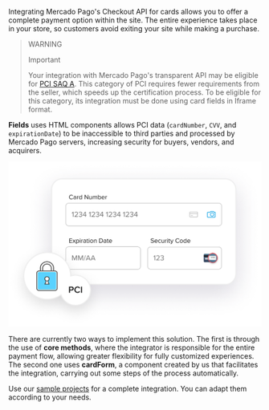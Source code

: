 Integrating Mercado Pago's Checkout API for cards allows you to offer a complete payment option within the site. The entire experience takes place in your store, so customers avoid exiting your site while making a purchase.

> WARNING
> 
> Important
> 
> Your integration with Mercado Pago's transparent API may be eligible for [PCI SAQ A](https://www.mercadopago[FAKER][URL][DOMAIN]/developers/en/guides/security/pci-v2#bookmark_advantages_of_a_saq-a). This category of PCI requires fewer requirements from the seller, which speeds up the certification process. To be eligible for this category, its integration must be done using card fields in Iframe format.

**Fields** uses HTML components allows PCI data (`cardNumber`, `CVV`, and `expirationDate`) to be inaccessible to third parties and processed by Mercado Pago servers, increasing security for buyers, vendors, and acquirers.

![Fields](/images/api/api-integration-introduction-v2-en.png)

There are currently two ways to implement this solution. The first is through the use of **core methods**, where the integrator is responsible for the entire payment flow, allowing greater flexibility for fully customized experiences. The second one uses **cardForm**, a component created by us that facilitates the integration, carrying out some steps of the process automatically.

Use our [sample projects](#bookmark_sample_projects) for a complete integration. You can adapt them according to your needs.